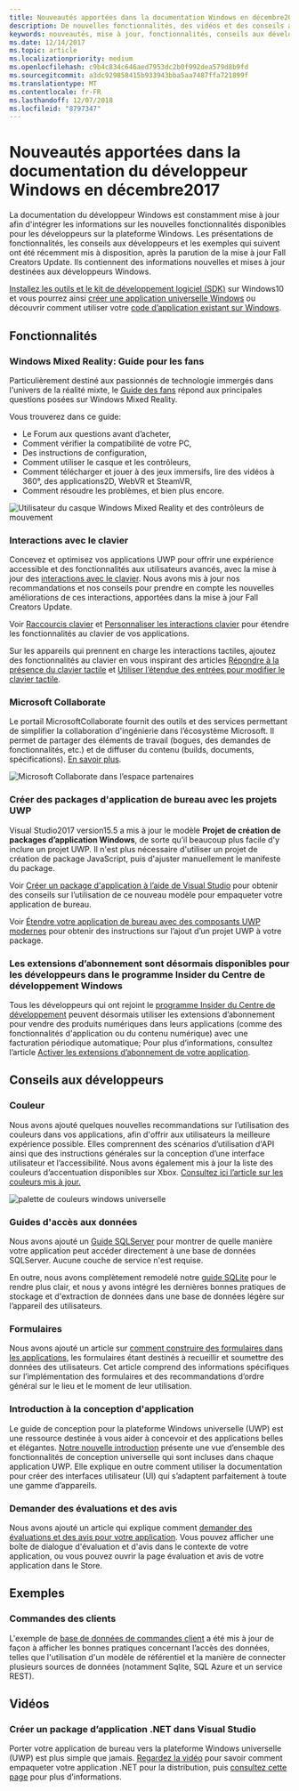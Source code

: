 ```yaml
---
title: Nouveautés apportées dans la documentation Windows en décembre2017 - Développer des applicationsUWP
description: De nouvelles fonctionnalités, des vidéos et des conseils aux développeurs ont été ajoutés à la documentation du développeur Windows10 en décembre2017.
keywords: nouveautés, mise à jour, fonctionnalités, conseils aux développeurs, Windows10, décembre
ms.date: 12/14/2017
ms.topic: article
ms.localizationpriority: medium
ms.openlocfilehash: c9b4c834c646aed7953dc2b0f992dea579d8b9fd
ms.sourcegitcommit: a3dc929858415b933943bba5aa7487ffa721899f
ms.translationtype: MT
ms.contentlocale: fr-FR
ms.lasthandoff: 12/07/2018
ms.locfileid: "8797347"
---
```

# <a name="whats-new-in-the-windows-developer-docs-in-december-2017"></a>Nouveautés apportées dans la documentation du développeur Windows en décembre2017

La documentation du développeur Windows est constamment mise à jour afin d'intégrer les informations sur les nouvelles fonctionnalités disponibles pour les développeurs sur la plateforme Windows. Les présentations de fonctionnalités, les conseils aux développeurs et les exemples qui suivent ont été récemment mis à disposition, après la parution de la mise à jour Fall Creators Update. Ils contiennent des informations nouvelles et mises à jour destinées aux développeurs Windows.

[Installez les outils et le kit de développement logiciel (SDK)](http://go.microsoft.com/fwlink/?LinkId=821431) sur Windows10 et vous pourrez ainsi [créer une application universelle Windows](../get-started/create-uwp-apps.md) ou découvrir comment utiliser votre [code d’application existant sur Windows](../porting/index.md).

## <a name="features"></a>Fonctionnalités

### <a name="windows-mixed-reality-enthusiasts-guide"></a>Windows Mixed Reality: Guide pour les fans

Particulièrement destiné aux passionnés de technologie immergés dans l'univers de la réalité mixte, le [Guide des fans](https://docs.microsoft.com/en-us/windows/mixed-reality/enthusiast-guide/) répond aux principales questions posées sur Windows Mixed Reality. 

Vous trouverez dans ce guide: 
- Le Forum aux questions avant d’acheter, 
- Comment vérifier la compatibilité de votre PC, 
- Des instructions de configuration, 
- Comment utiliser le casque et les contrôleurs, 
- Comment télécharger et jouer à des jeux immersifs, lire des vidéos à 360°, des applications2D, WebVR et SteamVR, 
- Comment résoudre les problèmes, et bien plus encore.

![Utilisateur du casque Windows Mixed Reality et des contrôleurs de mouvement](images/BeforeYouBegin-tile.jpg)

### <a name="keyboard-interactions"></a>Interactions avec le clavier

Concevez et optimisez vos applications UWP pour offrir une expérience accessible et des fonctionnalités aux utilisateurs avancés, avec la mise à jour des [interactions avec le clavier](../design/input/keyboard-interactions.md). Nous avons mis à jour nos recommandations et nos conseils pour prendre en compte les nouvelles améliorations de ces interactions, apportées dans la mise à jour Fall Creators Update.

Voir [Raccourcis clavier](../design/input/keyboard-accelerators.md) et [Personnaliser les interactions clavier](../design/input/custom-keyboard-interactions.md) pour étendre les fonctionnalités au clavier de vos applications.

Sur les appareils qui prennent en charge les interactions tactiles, ajoutez des fonctionnalités au clavier en vous inspirant des articles [Répondre à la présence du clavier tactile](../design/input/respond-to-the-presence-of-the-touch-keyboard.md) et [Utiliser l’étendue des entrées pour modifier le clavier tactile](../design/input/use-input-scope-to-change-the-touch-keyboard.md).

### <a name="microsoft-collaborate"></a>Microsoft Collaborate

Le portail MicrosoftCollaborate fournit des outils et des services permettant de simplifier la collaboration d'ingénierie dans l’écosystème Microsoft. Il permet de partager des éléments de travail (bogues, des demandes de fonctionnalités, etc.) et de diffuser du contenu (builds, documents, spécifications). [En savoir plus](https://docs.microsoft.com/en-us/collaborate).

![Microsoft Collaborate dans l’espace partenaires](images/microsoft_collaborate_screenshot.PNG)

### <a name="package-desktop-applications-with-uwp-projects"></a>Créer des packages d'application de bureau avec les projets UWP

Visual Studio2017 version15.5 a mis à jour le modèle **Projet de création de packages d’application Windows**, de sorte qu’il beaucoup plus facile d'y inclure un projet UWP. Il n'est plus nécessaire d'utiliser un projet de création de package JavaScript, puis d'ajuster manuellement le manifeste du package.  

Voir [Créer un package d'application à l’aide de Visual Studio](https://docs.microsoft.com/en-us/windows/uwp/porting/desktop-to-uwp-packaging-dot-net) pour obtenir des conseils sur l’utilisation de ce nouveau modèle pour empaqueter votre application de bureau.

Voir [Étendre votre application de bureau avec des composants UWP modernes](https://docs.microsoft.com/windows/uwp/porting/desktop-to-uwp-extend) pour obtenir des instructions sur l’ajout d’un projet UWP à votre package.

### <a name="subscription-add-ons-are-now-available-to-developers-in-the-windows-dev-center-insider-program"></a>Les extensions d’abonnement sont désormais disponibles pour les développeurs dans le programme Insider du Centre de développement Windows

Tous les développeurs qui ont rejoint le [programme Insider du Centre de développement](../publish/dev-center-insider-program.md) peuvent désormais utiliser les extensions d’abonnement pour vendre des produits numériques dans leurs applications (comme des fonctionnalités d'application ou du contenu numérique) avec une facturation périodique automatique; Pour plus d’informations, consultez l’article [Activer les extensions d’abonnement de votre application](../monetize/enable-subscription-add-ons-for-your-app.md).

## <a name="developer-guidance"></a>Conseils aux développeurs

### <a name="color"></a>Couleur

Nous avons ajouté quelques nouvelles recommandations sur l’utilisation des couleurs dans vos applications, afin d'offrir aux utilisateurs la meilleure expérience possible. Elles comprennent des scénarios d’utilisation d'API ainsi que des instructions générales sur la conception d’une interface utilisateur et l’accessibilité. Nous avons également mis à jour la liste des couleurs d’accentuation disponibles sur Xbox. [Consultez ici l’article sur les couleurs mis à jour.](../design/style/color.md)

![palette de couleurs windows universelle](../design/basics/images/colors.png)

### <a name="data-access-guides"></a>Guides d'accès aux données

Nous avons ajouté un [Guide SQLServer](../data-access/sql-server-databases.md) pour montrer de quelle manière votre application peut accéder directement à une base de données SQLServer. Aucune couche de service n'est requise.

En outre, nous avons complètement remodelé notre [guide SQLite](../data-access/sqlite-databases.md) pour le rendre plus clair, et nous y avons intégré les dernières bonnes pratiques de stockage et d'extraction de données dans une base de données légère sur l’appareil des utilisateurs.

### <a name="forms"></a>Formulaires

Nous avons ajouté un article sur [comment construire des formulaires dans les applications](../design/controls-and-patterns/forms.md), les formulaires étant destinés à recueillir et soumettre des données des utilisateurs. Cet article comprend des informations spécifiques sur l’implémentation des formulaires et des recommandations d’ordre général sur le lieu et le moment de leur utilisation.

### <a name="intro-to-app-design"></a>Introduction à la conception d'application

Le guide de conception pour la plateforme Windows universelle (UWP) est une ressource destinée à vous aider à concevoir et des applications belles et élégantes. [Notre nouvelle introduction](../design/basics/design-and-ui-intro.md) présente une vue d’ensemble des fonctionnalités de conception universelle qui sont incluses dans chaque application UWP. Elle explique en outre comment utiliser la documentation pour créer des interfaces utilisateur (UI) qui s’adaptent parfaitement à toute une gamme d’appareils.


### <a name="request-ratings-and-reviews"></a>Demander des évaluations et des avis

Nous avons ajouté un article qui explique comment [demander des évaluations et des avis pour votre application](../monetize/request-ratings-and-reviews.md). Vous pouvez afficher une boîte de dialogue d'évaluation et d'avis dans le contexte de votre application, ou vous pouvez ouvrir la page évaluation et avis de votre application dans le Store.

## <a name="samples"></a>Exemples

### <a name="customer-orders"></a>Commandes des clients

L'exemple de [base de données de commandes client](https://github.com/Microsoft/Windows-appsample-customers-orders-database) a été mis à jour de façon à afficher les bonnes pratiques concernant l’accès des données, telles que l'utilisation d'un modèle de référentiel et la manière de connecter plusieurs sources de données (notamment Sqlite, SQL Azure et un service REST).

## <a name="videos"></a>Vidéos

### <a name="package-a-net-app-in-visual-studio"></a>Créer un package d’application .NET dans Visual Studio

Porter votre application de bureau vers la plateforme Windows universelle (UWP) est plus simple que jamais. [Regardez la vidéo](https://www.youtube.com/watch?v=fJkbYPyd08w) pour savoir comment empaqueter votre application .NET pour la distribution, puis [consultez cette page](../porting/desktop-to-uwp-packaging-dot-net.md) pour plus d’informations.